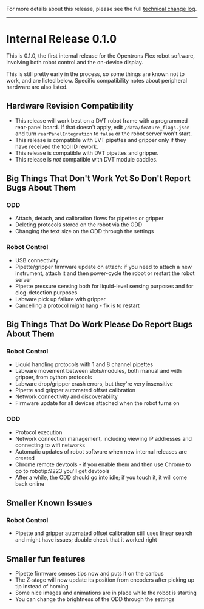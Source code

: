 For more details about this release, please see the full [technical change log][]. 

[technical change log]: https://github.com/Opentrons/opentrons/releases

---

# Internal Release 0.1.0

This is 0.1.0, the first internal release for the Opentrons Flex robot software, involving both robot control and the on-device display.

This is still pretty early in the process, so some things are known not to work, and are listed below. Specific compatibility notes about peripheral hardware are also listed.

## Hardware Revision Compatibility

- This release will work best on a DVT robot frame with a programmed rear-panel board. If that doesn't apply, edit `/data/feature_flags.json` and turn `rearPanelIntegration` to `false` or the robot server won't start.
- This release is compatible with EVT pipettes and gripper only if they have received the tool ID rework.
- This release is compatible with DVT pipettes and gripper.
- This release is _not_ compatible with DVT module caddies.

## Big Things That Don't Work Yet So Don't Report Bugs About Them

### ODD
- Attach, detach, and calibration flows for pipettes or gripper
- Deleting protocols stored on the robot via the ODD
- Changing the text size on the ODD through the settings

### Robot Control
- USB connectivity
- Pipette/gripper firmware update on attach: if you need to attach a new instrument, attach it and then power-cycle the robot or restart the robot server
- Pipette pressure sensing both for liquid-level sensing purposes and for clog-detection purposes
- Labware pick up failure with gripper
- Cancelling a protocol might hang - fix is to restart

## Big Things That Do Work Please Do Report Bugs About Them
### Robot Control
- Liquid handling protocols with 1 and 8 channel pipettes
- Labware movement between slots/modules, both manual and with gripper, from python protocols
- Labware drop/gripper crash errors, but they're very insensitive
- Pipette and gripper automated offset calibration
- Network connectivity and discoverability
- Firmware update for all devices attached when the robot turns on

### ODD
- Protocol execution
- Network connection management, including viewing IP addresses and connecting to wifi networks
- Automatic updates of robot software when new internal releases are created
- Chrome remote devtools - if you enable them and then use Chrome to go to robotip:9223 you'll get devtools
- After a while, the ODD should go into idle; if you touch it, it will come back online

## Smaller Known Issues
### Robot Control
- Pipette and gripper automated offset calibration still uses linear search and might have issues; double check that it worked right

## Smaller fun features
- Pipette firmware senses tips now and puts it on the canbus 
- The Z-stage will now update its position from encoders after picking up tip instead of homing
- Some nice images and animations are in place while the robot is starting
- You can change the brightness of the ODD through the settings
